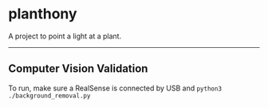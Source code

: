 # planthony

A project to point a light at a plant.

---

## Computer Vision Validation

To run, make sure a RealSense is connected by USB and ```python3 ./background_removal.py```